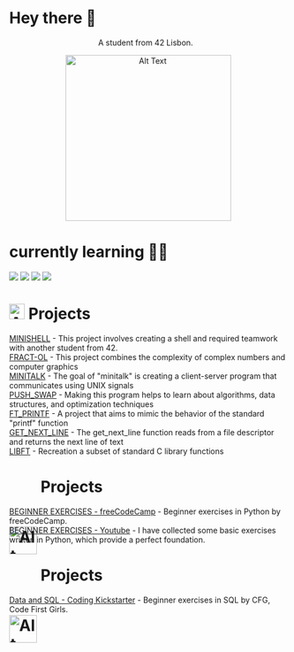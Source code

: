 # Hey there 👋

<div align=center>
    <p style="margin-right: 10px; text-align: center;">A student from 42 Lisbon.</p>
    <img src="https://user-images.githubusercontent.com/74038190/219923809-b86dc415-a0c2-4a38-bc88-ad6cf06395a8.gif" alt="Alt Text" style="width: 300px; height: auto;">
</div>

        
# currently learning 🌸🦋

<img src="https://img.shields.io/badge/C%20programming-000000?style=for-the-badge&logo=C&logoColor=000000&labelColor=5f65ff&color=ffffff"> <img src="https://img.shields.io/badge/C++-000000?style=for-the-badge&logo=C%2B%2B&logoColor=000000&labelColor=5f65ff&color=ffffff"> <img src="https://img.shields.io/badge/Python-000000?style=for-the-badge&logo=Python&logoColor=000000&labelColor=fff85f&color=9ed6ff"> <img src="https://img.shields.io/badge/MYSQL-000000?style=for-the-badge&logo=MYSQL&logoColor=000000&labelColor=61d2bc&color=ffa765">

# <img src="https://upload.wikimedia.org/wikipedia/commons/thumb/1/18/C_Programming_Language.svg/1853px-C_Programming_Language.svg.png" alt="Alt Text" style="width: auto; height: 28px; vertical-align: middlet; margin-bottom: -34px;"> <span style="font-size: 28px;">Projects</span>
<p><a href="https://github.com/ngtina99/minishell">MINISHELL</a> - This project involves creating a shell and required teamwork with another student from 42.<br>
    <a href="https://github.com/ngtina99/fract-ol">FRACT-OL</a> - This project combines the complexity of complex numbers and computer graphics<br>
    <a href="https://github.com/ngtina99/minitalk">MINITALK</a> - The goal of "minitalk" is creating a client-server program that communicates using UNIX signals<br>
    <a href="https://github.com/ngtina99/push_swap">PUSH_SWAP</a> - Making this program helps to learn about algorithms, data structures, and optimization techniques<br>
    <a href="https://github.com/ngtina99/ft_printf">FT_PRINTF</a> - A project that aims to mimic the behavior of the standard "printf" function<br>
    <a href="https://github.com/ngtina99/get_next_line">GET_NEXT_LINE</a> - The get_next_line function reads from a file descriptor and returns the next line of text<br>
<a href="https://github.com/ngtina99/libft">LIBFT</a> - Recreation a subset of standard C library functions</p>

# <img src="https://logos-world.net/wp-content/uploads/2021/10/Python-Emblem.png" alt="Alt Text" style="width: 50px; height: auto; vertical-align: middle; margin-bottom: -190px;"> Projects
<p><a href="https://github.com/ngtina99/python_for_everybody">BEGINNER EXERCISES - freeCodeCamp</a> - Beginner exercises in Python by freeCodeCamp.<br>
    <a href="https://github.com/ngtina99/python_beginner_ex">BEGINNER EXERCISES - Youtube</a> - I have collected some basic exercises written in Python, which provide a perfect foundation.<br>
</p>

# <img src="https://upload.wikimedia.org/wikipedia/labs/8/8e/Mysql_logo.png" alt="Alt Text" style="width: 50px; height: auto; vertical-align: middle; margin-bottom: -190px;"> Projects
<p><a href="https://github.com/ngtina99/data_and_sql">Data and SQL - Coding Kickstarter</a> - Beginner exercises in SQL by CFG, Code First Girls.<br>
</p>

